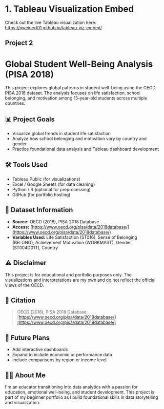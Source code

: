 # 1. Tableau Visualization Embed

Check out the live Tableau visualization here:  
https://nweinert01.github.io/tableau-viz-embed/

## Project 2 ##
# Global Student Well-Being Analysis (PISA 2018)

This project explores global patterns in student well-being using the OECD PISA 2018 dataset. The analysis focuses on life satisfaction, school belonging, and motivation among 15-year-old students across multiple countries.

## 📊 Project Goals

- Visualize global trends in student life satisfaction
- Analyze how school belonging and motivation vary by country and gender
- Practice foundational data analysis and Tableau dashboard development

## 🛠 Tools Used

- Tableau Public (for visualizations)
- Excel / Google Sheets (for data cleaning)
- Python / R (optional for preprocessing)
- GitHub (for portfolio hosting)

## 📁 Dataset Information

- **Source:** OECD (2018), PISA 2018 Database  
- **Access:** [https://www.oecd.org/pisa/data/2018database/](https://www.oecd.org/pisa/data/2018database/)
- **Variables Used:** Life Satisfaction (ST016), Sense of Belonging (BELONG), Achievement Motivation (WORKMAST), Gender (ST004D01T), Country

## ⚠️ Disclaimer

This project is for educational and portfolio purposes only. The visualizations and interpretations are my own and do not reflect the official views of the OECD.

## 📌 Citation

> OECD (2018), PISA 2018 Database, [https://www.oecd.org/pisa/data/2018database/](https://www.oecd.org/pisa/data/2018database/)

## 🚧 Future Plans

- Add interactive dashboards
- Expand to include economic or performance data
- Include comparisons by region or income level

## 🙋‍♀️ About Me

I'm an educator transitioning into data analytics with a passion for education, emotional well-being, and student development. This project is part of my beginner portfolio as I build foundational skills in data storytelling and visualization.


